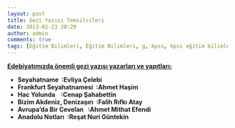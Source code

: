 ```yaml
---
layout: post
title: Gezi Yazısı Temsilcileri
date: 2013-02-23 20:29
author: admin
comments: true
tags: [Eğitim Bilimleri, Eğitim Bilimleri, g, kpss, kpss eğitim bilimleri, Kpss Sözlük]
---
```

<b><span style="text-decoration: underline;">Edebiyatımızda önemli gezi yazısı yazarları ve yapıtları:</span></b>
<ul>
	<li><b>Seyahatname  :Evliya Çelebi</b></li>
	<li><b>Frankfurt Seyahatnamesi  :Ahmet Haşim</b></li>
	<li><b>Hac Yolunda    :Cenap Şahabettin</b></li>
	<li><b>Bizim Akdeniz, Denizaşırı  :Falih Rıfkı Atay</b></li>
	<li><b>Avrupa’da Bir Cevelan   :Ahmet Mithat Efendi</b></li>
	<li><b>Anadolu Notları  :Reşat Nuri Güntekin</b></li>
</ul>

